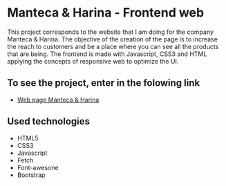 # **Manteca & Harina - Frontend web**

This project corresponds to the website that I am doing for the company Manteca & Harina. The objective of the creation of the page is to increase the reach to customers and be a place where you can see all the products that are being. The frontend is made with Javascript, CSS3 and HTML applying the concepts of responsive web to optimize the UI.

## To see the project, enter in the folowing link

- [Web page Manteca & Harina](https://vuoso-l.github.io/client-manteca-y-harina/)

## Used technologies
- HTML5
- CSS3
- Javascript
- Fetch
- Font-awesone
- Bootstrap
